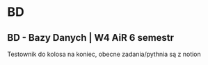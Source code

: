 # BD
## BD - Bazy Danych | W4 AiR 6 semestr

Testownik do kolosa na koniec, obecne zadania/pythnia są z notion

